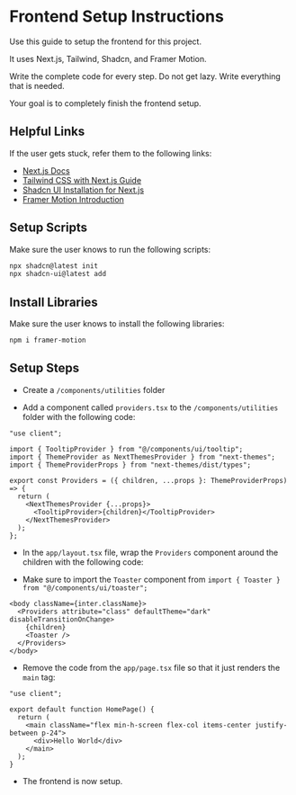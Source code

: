 # Frontend Setup Instructions

Use this guide to setup the frontend for this project.

It uses Next.js, Tailwind, Shadcn, and Framer Motion.

Write the complete code for every step. Do not get lazy. Write everything that is needed.

Your goal is to completely finish the frontend setup.

## Helpful Links

If the user gets stuck, refer them to the following links:

- [Next.js Docs](https://nextjs.org/docs)
- [Tailwind CSS with Next.js Guide](https://tailwindcss.com/docs/guides/nextjs)
- [Shadcn UI Installation for Next.js](https://ui.shadcn.com/docs/installation/next)
- [Framer Motion Introduction](https://www.framer.com/motion/introduction/)

## Setup Scripts

Make sure the user knows to run the following scripts:

```bash
npx shadcn@latest init
npx shadcn-ui@latest add
```

## Install Libraries

Make sure the user knows to install the following libraries:

```bash
npm i framer-motion
```

## Setup Steps

- Create a `/components/utilities` folder

- Add a component called `providers.tsx` to the `/components/utilities` folder with the following code:

```tsx
"use client";

import { TooltipProvider } from "@/components/ui/tooltip";
import { ThemeProvider as NextThemesProvider } from "next-themes";
import { ThemeProviderProps } from "next-themes/dist/types";

export const Providers = ({ children, ...props }: ThemeProviderProps) => {
  return (
    <NextThemesProvider {...props}>
      <TooltipProvider>{children}</TooltipProvider>
    </NextThemesProvider>
  );
};
```

- In the `app/layout.tsx` file, wrap the `Providers` component around the children with the following code:

- Make sure to import the `Toaster` component from `import { Toaster } from "@/components/ui/toaster";`

```tsx
<body className={inter.className}>
  <Providers attribute="class" defaultTheme="dark" disableTransitionOnChange>
    {children}
    <Toaster />
  </Providers>
</body>
```

- Remove the code from the `app/page.tsx` file so that it just renders the `main` tag:

```tsx
"use client";

export default function HomePage() {
  return (
    <main className="flex min-h-screen flex-col items-center justify-between p-24">
      <div>Hello World</div>
    </main>
  );
}
```

- The frontend is now setup.
